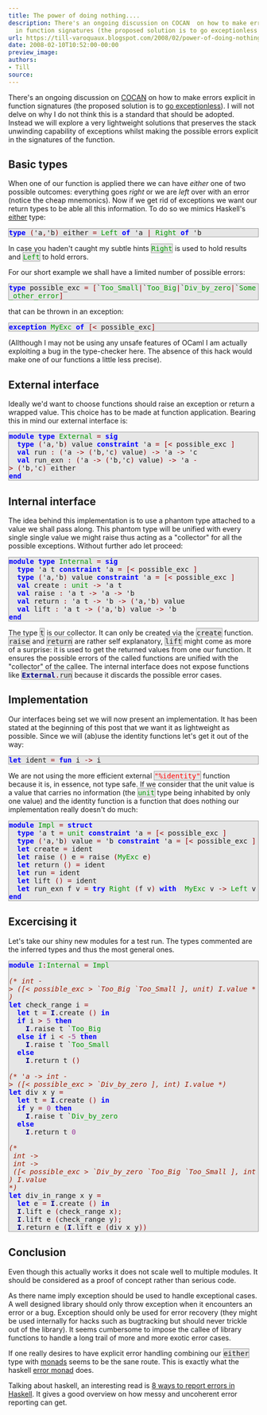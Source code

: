 ```yaml
---
title: The power of doing nothing....
description: There's an ongoing discussion on COCAN  on how to make errors explicit
  in function signatures (the proposed solution is to go exceptionless ...
url: https://till-varoquaux.blogspot.com/2008/02/power-of-doing-nothing.html
date: 2008-02-10T10:52:00-00:00
preview_image:
authors:
- Till
source:
---
```


<p>There's an ongoing discussion on <a href="http://www.cocan.org" class="externalLink">COCAN</a> on how to make errors explicit in function signatures (the proposed solution is to <a href="http://wiki.cocan.org/osr/exceptionless_error_management" class="externalLink">go exceptionless</a>). I will not delve on why I do not think this is a standard that should be adopted. Instead we will explore a very lightweight solutions that preserves the stack unwinding capability of exceptions whilst making the possible errors explicit in the signatures of the function.</p> <h2>Basic types</h2> <p>When one of our function is applied there we can have <em>either</em> one of two possible outcomes: everything goes <em>right</em> or we are <em>left</em> over with an error (notice the cheap mnemonics). Now if we get rid of exceptions we want our return types to be able all this information. To do so we mimics Haskell's <a href="http://haskell.org/ghc/docs/latest/html/libraries/base/Prelude.html#v:either" class="externalLink"> either</a> type:</p> <div style="background:#e6e6e6;border:1px solid #a0a0a0;"> <tt><span style="font-weight: bold"><span style="color: #0000FF">type</span></span>&nbsp;<span style="color: #990000">(</span>'a<span style="color: #990000">,</span>'b<span style="color: #990000">)</span>&nbsp;either&nbsp;<span style="color: #990000">=</span>&nbsp;<span style="color: #009900">Left</span>&nbsp;<span style="font-weight: bold"><span style="color: #0000FF">of</span></span>&nbsp;'a&nbsp;<span style="color: #990000">|</span>&nbsp;<span style="color: #009900">Right</span>&nbsp;<span style="font-weight: bold"><span style="color: #0000FF">of</span></span>&nbsp;'b</tt></div> <p>In case you haden't caught my subtle hints <span style="background:#e6e6e6;border:1px solid #a0a0a0;"><tt><span style="color: #009900">Right</span></tt></span> is used to hold results and <span style="background:#e6e6e6;border:1px solid #a0a0a0;"><tt><span style="color: #009900">Left</span></tt></span> to hold errors.</p> <p>For our short example we shall have a limited number of possible errors:</p> <div style="background:#e6e6e6;border:1px solid #a0a0a0;"> <tt><span style="font-weight: bold"><span style="color: #0000FF">type</span></span>&nbsp;possible_exc&nbsp;<span style="color: #990000">=</span>&nbsp;<span style="color: #990000">[</span>`<span style="color: #009900">Too_Small</span><span style="color: #990000">|</span>`<span style="color: #009900">Too_Big</span><span style="color: #990000">|</span>`<span style="color: #009900">Div_by_zero</span><span style="color: #990000">|</span>`<span style="color: #009900">Some_other_error</span><span style="color: #990000">]</span></tt></div> <p>that can be thrown in an exception:</p> <div style="background:#e6e6e6;border:1px solid #a0a0a0;"> <tt><span style="font-weight: bold"><span style="color: #0000FF">exception</span></span>&nbsp;<span style="color: #009900">MyExc</span>&nbsp;<span style="font-weight: bold"><span style="color: #0000FF">of</span></span>&nbsp;<span style="color: #990000">[&lt;</span>&nbsp;possible_exc<span style="color: #990000">]</span></tt></div> <p>(Allthough I may not be using any unsafe features of OCaml I am actually exploiting a bug in the type-checker here. The absence of this hack would make one of our functions a little less precise).</p> <h2>External interface</h2> <p>Ideally we'd want to choose functions should raise an exception or return a wrapped value. This choice has to be made at function application. Bearing this in mind our external interface is:</p> <div style="background:#e6e6e6;border:1px solid #a0a0a0;"> <tt><span style="font-weight: bold"><span style="color: #0000FF">module</span></span>&nbsp;<span style="font-weight: bold"><span style="color: #0000FF">type</span></span>&nbsp;<span style="color: #009900">External</span>&nbsp;<span style="color: #990000">=</span>&nbsp;<span style="font-weight: bold"><span style="color: #0000FF">sig</span></span><br> &nbsp;&nbsp;<span style="font-weight: bold"><span style="color: #0000FF">type</span></span>&nbsp;<span style="color: #990000">(</span>'a<span style="color: #990000">,</span>'b<span style="color: #990000">)</span>&nbsp;value&nbsp;<span style="font-weight: bold"><span style="color: #0000FF">constraint</span></span>&nbsp;'a&nbsp;<span style="color: #990000">=</span>&nbsp;<span style="color: #990000">[&lt;</span>&nbsp;possible_exc&nbsp;<span style="color: #990000">]</span><br> &nbsp;&nbsp;<span style="font-weight: bold"><span style="color: #0000FF">val</span></span>&nbsp;run&nbsp;<span style="color: #990000">:</span>&nbsp;<span style="color: #990000">(</span>'a&nbsp;<span style="color: #990000">-&gt;</span>&nbsp;<span style="color: #990000">(</span>'b<span style="color: #990000">,</span>'c<span style="color: #990000">)</span>&nbsp;value<span style="color: #990000">)</span>&nbsp;<span style="color: #990000">-&gt;</span>&nbsp;'a&nbsp;<span style="color: #990000">-&gt;</span>&nbsp;'c<br> &nbsp;&nbsp;<span style="font-weight: bold"><span style="color: #0000FF">val</span></span>&nbsp;run_exn&nbsp;<span style="color: #990000">:</span>&nbsp;<span style="color: #990000">(</span>'a&nbsp;<span style="color: #990000">-&gt;</span>&nbsp;<span style="color: #990000">(</span>'b<span style="color: #990000">,</span>'c<span style="color: #990000">)</span>&nbsp;value<span style="color: #990000">)</span>&nbsp;<span style="color: #990000">-&gt;</span>&nbsp;'a&nbsp;<span style="color: #990000">-&gt;</span>&nbsp;<span style="color: #990000">(</span>'b<span style="color: #990000">,</span>'c<span style="color: #990000">)</span>&nbsp;either<br> <span style="font-weight: bold"><span style="color: #0000FF">end</span></span></tt></div> <h2>Internal interface</h2> <p>The idea behind this implementation is to use a phantom type attached to a value we shall pass along. This phantom type will be unified with every single single value we might raise thus acting as a "collector" for all the possible exceptions. Without further ado let proceed:</p> <div style="background:#e6e6e6;border:1px solid #a0a0a0;"> <tt><span style="font-weight: bold"><span style="color: #0000FF">module</span></span>&nbsp;<span style="font-weight: bold"><span style="color: #0000FF">type</span></span>&nbsp;<span style="color: #009900">Internal</span>&nbsp;<span style="color: #990000">=</span>&nbsp;<span style="font-weight: bold"><span style="color: #0000FF">sig</span></span><br> &nbsp;&nbsp;<span style="font-weight: bold"><span style="color: #0000FF">type</span></span>&nbsp;'a&nbsp;t&nbsp;<span style="font-weight: bold"><span style="color: #0000FF">constraint</span></span>&nbsp;'a&nbsp;<span style="color: #990000">=</span>&nbsp;<span style="color: #990000">[&lt;</span>&nbsp;possible_exc&nbsp;<span style="color: #990000">]</span><br> &nbsp;&nbsp;<span style="font-weight: bold"><span style="color: #0000FF">type</span></span>&nbsp;<span style="color: #990000">(</span>'a<span style="color: #990000">,</span>'b<span style="color: #990000">)</span>&nbsp;value&nbsp;<span style="font-weight: bold"><span style="color: #0000FF">constraint</span></span>&nbsp;'a&nbsp;<span style="color: #990000">=</span>&nbsp;<span style="color: #990000">[&lt;</span>&nbsp;possible_exc&nbsp;<span style="color: #990000">]</span><br> &nbsp;&nbsp;<span style="font-weight: bold"><span style="color: #0000FF">val</span></span>&nbsp;create&nbsp;<span style="color: #990000">:</span>&nbsp;<span style="color: #009900">unit</span>&nbsp;<span style="color: #990000">-&gt;</span>&nbsp;'a&nbsp;t<br> &nbsp;&nbsp;<span style="font-weight: bold"><span style="color: #0000FF">val</span></span>&nbsp;raise&nbsp;<span style="color: #990000">:</span>&nbsp;'a&nbsp;t&nbsp;<span style="color: #990000">-&gt;</span>&nbsp;'a&nbsp;<span style="color: #990000">-&gt;</span>&nbsp;'b<br> &nbsp;&nbsp;<span style="font-weight: bold"><span style="color: #0000FF">val</span></span>&nbsp;return&nbsp;<span style="color: #990000">:</span>&nbsp;'a&nbsp;t&nbsp;<span style="color: #990000">-&gt;</span>&nbsp;'b&nbsp;<span style="color: #990000">-&gt;</span>&nbsp;<span style="color: #990000">(</span>'a<span style="color: #990000">,</span>'b<span style="color: #990000">)</span>&nbsp;value<br> &nbsp;&nbsp;<span style="font-weight: bold"><span style="color: #0000FF">val</span></span>&nbsp;lift&nbsp;<span style="color: #990000">:</span>&nbsp;'a&nbsp;t&nbsp;<span style="color: #990000">-&gt;</span>&nbsp;<span style="color: #990000">(</span>'a<span style="color: #990000">,</span>'b<span style="color: #990000">)</span>&nbsp;value&nbsp;<span style="color: #990000">-&gt;</span>&nbsp;'b<br> <span style="font-weight: bold"><span style="color: #0000FF">end</span></span></tt></div> <p>The type <span style="background:#e6e6e6;border:1px solid #a0a0a0;"><tt>t</tt></span> is our collector. It can only be created via the <span style="background:#e6e6e6;border:1px solid #a0a0a0;"><tt>create</tt></span> function. <span style="background:#e6e6e6;border:1px solid #a0a0a0;"><tt>raise</tt></span> and <span style="background:#e6e6e6;border:1px solid #a0a0a0;"><tt>return</tt></span> are rather self explanatory, <span style="background:#e6e6e6;border:1px solid #a0a0a0;"><tt>lift</tt></span> might come as more of a surprise: it is used to get the returned values from one our function. It ensures the possible errors of the called functions are unified with the "collector" of the callee. The internal interface does not expose functions like <span style="background:#e6e6e6;border:1px solid #a0a0a0;"><tt><span style="font-weight: bold"><span style="color: #000080">External</span></span><span style="color: #990000">.</span>run</tt></span> because it discards the possible error cases.</p> <h2>Implementation</h2> <p>Our interfaces being set we will now present an implementation. It has been stated at the beginning of this post that we want it as lightweight as possible. Since we will (ab)use the identity functions let's get it out of the way:</p> <div style="background:#e6e6e6;border:1px solid #a0a0a0;"> <tt><span style="font-weight: bold"><span style="color: #0000FF">let</span></span>&nbsp;ident&nbsp;<span style="color: #990000">=</span>&nbsp;<span style="font-weight: bold"><span style="color: #0000FF">fun</span></span>&nbsp;i&nbsp;<span style="color: #990000">-&gt;</span>&nbsp;i</tt></div> <p>We are not using the more efficient external <span style="background:#e6e6e6;border:1px solid #a0a0a0;"><tt><span style="color: #FF0000">"%identity"</span></tt></span> function because it is, in essence, not type safe. If we consider that the unit value is a value that carries no information (the <span style="background:#e6e6e6;border:1px solid #a0a0a0;"><tt><span style="color: #009900">unit</span></tt></span> type being inhabited by only one value) and the identity function is a function that does nothing our implementation really doesn't do much:</p> <div style="background:#e6e6e6;border:1px solid #a0a0a0;"> <tt><span style="font-weight: bold"><span style="color: #0000FF">module</span></span>&nbsp;<span style="color: #009900">Impl</span>&nbsp;<span style="color: #990000">=</span>&nbsp;<span style="font-weight: bold"><span style="color: #0000FF">struct</span></span><br> &nbsp;&nbsp;<span style="font-weight: bold"><span style="color: #0000FF">type</span></span>&nbsp;'a&nbsp;t&nbsp;<span style="color: #990000">=</span>&nbsp;<span style="color: #009900">unit</span>&nbsp;<span style="font-weight: bold"><span style="color: #0000FF">constraint</span></span>&nbsp;'a&nbsp;<span style="color: #990000">=</span>&nbsp;<span style="color: #990000">[&lt;</span>&nbsp;possible_exc&nbsp;<span style="color: #990000">]</span><br> &nbsp;&nbsp;<span style="font-weight: bold"><span style="color: #0000FF">type</span></span>&nbsp;<span style="color: #990000">(</span>'a<span style="color: #990000">,</span>'b<span style="color: #990000">)</span>&nbsp;value&nbsp;<span style="color: #990000">=</span>&nbsp;'b&nbsp;<span style="font-weight: bold"><span style="color: #0000FF">constraint</span></span>&nbsp;'a&nbsp;<span style="color: #990000">=</span>&nbsp;<span style="color: #990000">[&lt;</span>&nbsp;possible_exc&nbsp;<span style="color: #990000">]</span><br> &nbsp;&nbsp;<span style="font-weight: bold"><span style="color: #0000FF">let</span></span>&nbsp;create&nbsp;<span style="color: #990000">=</span>&nbsp;ident<br> &nbsp;&nbsp;<span style="font-weight: bold"><span style="color: #0000FF">let</span></span>&nbsp;raise&nbsp;<span style="color: #990000">()</span>&nbsp;e&nbsp;<span style="color: #990000">=</span>&nbsp;raise&nbsp;<span style="color: #990000">(</span><span style="color: #009900">MyExc</span>&nbsp;e<span style="color: #990000">)</span><br> &nbsp;&nbsp;<span style="font-weight: bold"><span style="color: #0000FF">let</span></span>&nbsp;return&nbsp;<span style="color: #990000">()</span>&nbsp;<span style="color: #990000">=</span>&nbsp;ident<br> &nbsp;&nbsp;<span style="font-weight: bold"><span style="color: #0000FF">let</span></span>&nbsp;run&nbsp;<span style="color: #990000">=</span>&nbsp;ident<br> &nbsp;&nbsp;<span style="font-weight: bold"><span style="color: #0000FF">let</span></span>&nbsp;lift&nbsp;<span style="color: #990000">()</span>&nbsp;<span style="color: #990000">=</span>&nbsp;ident<br> &nbsp;&nbsp;<span style="font-weight: bold"><span style="color: #0000FF">let</span></span>&nbsp;run_exn&nbsp;f&nbsp;v&nbsp;<span style="color: #990000">=</span>&nbsp;<span style="font-weight: bold"><span style="color: #0000FF">try</span></span>&nbsp;<span style="color: #009900">Right</span>&nbsp;<span style="color: #990000">(</span>f&nbsp;v<span style="color: #990000">)</span>&nbsp;<span style="font-weight: bold"><span style="color: #0000FF">with</span></span>&nbsp;&nbsp;<span style="color: #009900">MyExc</span>&nbsp;v&nbsp;<span style="color: #990000">-&gt;</span>&nbsp;<span style="color: #009900">Left</span>&nbsp;v<br> <span style="font-weight: bold"><span style="color: #0000FF">end</span></span></tt></div> <h2>Excercising it</h2> <p>Let's take our shiny new modules for a test run. The types commented are the inferred types and thus the most general ones.</p> <div style="background:#e6e6e6;border:1px solid #a0a0a0;"> <tt><span style="font-weight: bold"><span style="color: #0000FF">module</span></span>&nbsp;<span style="color: #009900">I</span><span style="color: #990000">:</span><span style="color: #009900">Internal</span>&nbsp;<span style="color: #990000">=</span>&nbsp;<span style="color: #009900">Impl</span><br> <br> <span style="font-style: italic"><span style="color: #9A1900">(*&nbsp;int&nbsp;-&gt;&nbsp;([&lt;&nbsp;possible_exc&nbsp;&gt;&nbsp;`Too_Big&nbsp;`Too_Small&nbsp;],&nbsp;unit)&nbsp;I.value&nbsp;*)</span></span><br> <span style="font-weight: bold"><span style="color: #0000FF">let</span></span>&nbsp;check_range&nbsp;i&nbsp;<span style="color: #990000">=</span><br> &nbsp;&nbsp;<span style="font-weight: bold"><span style="color: #0000FF">let</span></span>&nbsp;t&nbsp;<span style="color: #990000">=</span>&nbsp;<span style="font-weight: bold"><span style="color: #000080">I</span></span><span style="color: #990000">.</span>create&nbsp;<span style="color: #990000">()</span>&nbsp;<span style="font-weight: bold"><span style="color: #0000FF">in</span></span><br> &nbsp;&nbsp;<span style="font-weight: bold"><span style="color: #0000FF">if</span></span>&nbsp;i&nbsp;<span style="color: #990000">&gt;</span>&nbsp;<span style="color: #993399">5</span>&nbsp;<span style="font-weight: bold"><span style="color: #0000FF">then</span></span><br> &nbsp;&nbsp;&nbsp;&nbsp;<span style="font-weight: bold"><span style="color: #000080">I</span></span><span style="color: #990000">.</span>raise&nbsp;t&nbsp;`<span style="color: #009900">Too_Big</span><br> &nbsp;&nbsp;<span style="font-weight: bold"><span style="color: #0000FF">else</span></span>&nbsp;<span style="font-weight: bold"><span style="color: #0000FF">if</span></span>&nbsp;i&nbsp;<span style="color: #990000">&lt;</span>&nbsp;<span style="color: #990000">-</span><span style="color: #993399">5</span>&nbsp;<span style="font-weight: bold"><span style="color: #0000FF">then</span></span><br> &nbsp;&nbsp;&nbsp;&nbsp;<span style="font-weight: bold"><span style="color: #000080">I</span></span><span style="color: #990000">.</span>raise&nbsp;t&nbsp;`<span style="color: #009900">Too_Small</span><br> &nbsp;&nbsp;<span style="font-weight: bold"><span style="color: #0000FF">else</span></span><br> &nbsp;&nbsp;&nbsp;&nbsp;<span style="font-weight: bold"><span style="color: #000080">I</span></span><span style="color: #990000">.</span>return&nbsp;t&nbsp;<span style="color: #990000">()</span><br> <br> <span style="font-style: italic"><span style="color: #9A1900">(*&nbsp;'a&nbsp;-&gt;&nbsp;int&nbsp;-&gt;&nbsp;([&lt;&nbsp;possible_exc&nbsp;&gt;&nbsp;`Div_by_zero&nbsp;],&nbsp;int)&nbsp;I.value&nbsp;*)</span></span><br> <span style="font-weight: bold"><span style="color: #0000FF">let</span></span>&nbsp;div&nbsp;x&nbsp;y&nbsp;<span style="color: #990000">=</span><br> &nbsp;&nbsp;<span style="font-weight: bold"><span style="color: #0000FF">let</span></span>&nbsp;t&nbsp;<span style="color: #990000">=</span>&nbsp;<span style="font-weight: bold"><span style="color: #000080">I</span></span><span style="color: #990000">.</span>create&nbsp;<span style="color: #990000">()</span>&nbsp;<span style="font-weight: bold"><span style="color: #0000FF">in</span></span><br> &nbsp;&nbsp;<span style="font-weight: bold"><span style="color: #0000FF">if</span></span>&nbsp;y&nbsp;<span style="color: #990000">=</span>&nbsp;<span style="color: #993399">0</span>&nbsp;<span style="font-weight: bold"><span style="color: #0000FF">then</span></span><br> &nbsp;&nbsp;&nbsp;&nbsp;<span style="font-weight: bold"><span style="color: #000080">I</span></span><span style="color: #990000">.</span>raise&nbsp;t&nbsp;`<span style="color: #009900">Div_by_zero</span><br> &nbsp;&nbsp;<span style="font-weight: bold"><span style="color: #0000FF">else</span></span><br> &nbsp;&nbsp;&nbsp;&nbsp;<span style="font-weight: bold"><span style="color: #000080">I</span></span><span style="color: #990000">.</span>return&nbsp;t&nbsp;<span style="color: #993399">0</span><br> <br> <span style="font-style: italic"><span style="color: #9A1900">(*</span></span><br> <span style="font-style: italic"><span style="color: #9A1900">&nbsp;int&nbsp;-&gt;</span></span><br> <span style="font-style: italic"><span style="color: #9A1900">&nbsp;int&nbsp;-&gt;</span></span><br> <span style="font-style: italic"><span style="color: #9A1900">&nbsp;([&lt;&nbsp;possible_exc&nbsp;&gt;&nbsp;`Div_by_zero&nbsp;`Too_Big&nbsp;`Too_Small&nbsp;],&nbsp;int)&nbsp;I.value</span></span><br> <span style="font-style: italic"><span style="color: #9A1900">*)</span></span><br> <span style="font-weight: bold"><span style="color: #0000FF">let</span></span>&nbsp;div_in_range&nbsp;x&nbsp;y&nbsp;<span style="color: #990000">=</span><br> &nbsp;&nbsp;<span style="font-weight: bold"><span style="color: #0000FF">let</span></span>&nbsp;e&nbsp;<span style="color: #990000">=</span>&nbsp;<span style="font-weight: bold"><span style="color: #000080">I</span></span><span style="color: #990000">.</span>create&nbsp;<span style="color: #990000">()</span>&nbsp;<span style="font-weight: bold"><span style="color: #0000FF">in</span></span><br> &nbsp;&nbsp;<span style="font-weight: bold"><span style="color: #000080">I</span></span><span style="color: #990000">.</span>lift&nbsp;e&nbsp;<span style="color: #990000">(</span>check_range&nbsp;x<span style="color: #990000">);</span><br> &nbsp;&nbsp;<span style="font-weight: bold"><span style="color: #000080">I</span></span><span style="color: #990000">.</span>lift&nbsp;e&nbsp;<span style="color: #990000">(</span>check_range&nbsp;y<span style="color: #990000">);</span><br> &nbsp;&nbsp;<span style="font-weight: bold"><span style="color: #000080">I</span></span><span style="color: #990000">.</span>return&nbsp;e&nbsp;<span style="color: #990000">(</span><span style="font-weight: bold"><span style="color: #000080">I</span></span><span style="color: #990000">.</span>lift&nbsp;e&nbsp;<span style="color: #990000">(</span>div&nbsp;x&nbsp;y<span style="color: #990000">))</span></tt></div> <h2>Conclusion</h2> <p>Even though this actually works it does not scale well to multiple modules. It should be considered as a proof of concept rather than serious code.</p> <p>As there name imply exception should be used to handle exceptional cases. A well designed library should only throw exception when it encounters an error or a bug. Exception should only be used for error recovery (they might be used internally for hacks such as bugtracking but should never trickle out of the library). It seems cumbersome to impose the callee of library functions to handle a long trail of more and more exotic error cases.</p> <p>If one really desires to have explicit error handling combining our <span style="background:#e6e6e6;border:1px solid #a0a0a0;"><tt>either</tt></span> type with <a href="http://sigfpe.blogspot.com/2006/08/you-could-have-invented-monads-and.html" class="externalLink"> monads</a> seems to be the sane route. This is exactly what the haskell <a href="ttp://www.haskell.org/ghc/docs/6.2.2/html/libraries/base/Control.Monad.Error.html" class="externalLink"> error monad</a> does.</p> <p>Talking about haskell, an interesting read is <a href="http://www.randomhacks.net/articles/2007/03/10/haskell-8-ways-to-report-errors" class="externalLink"> 8 ways to report errors in Haskell</a>. It gives a good overview on how messy and uncoherent error reporting can get.</p>
